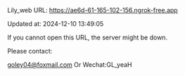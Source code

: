 Lily_web URL: https://ae6d-61-165-102-156.ngrok-free.app

Updated at: 2024-12-10 13:49:05

If you cannot open this URL, the server might be down.

Please contact: 

goley04@foxmail.com Or Wechat:GL_yeaH
